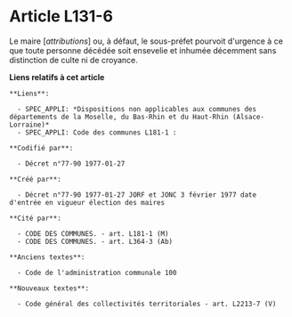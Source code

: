 # Article L131-6

Le maire [*attributions*] ou, à défaut, le sous-préfet pourvoit d'urgence à ce que toute personne décédée soit ensevelie et
inhumée décemment sans distinction de culte ni de croyance.

**Liens relatifs à cet article**

	**Liens**:

	  - SPEC_APPLI: *Dispositions non applicables aux communes des départements de la Moselle, du Bas-Rhin et du Haut-Rhin (Alsace-Lorraine)*
	  - SPEC_APPLI: Code des communes L181-1 :

	**Codifié par**:

	  - Décret n°77-90 1977-01-27

	**Créé par**:

	  - Décret n°77-90 1977-01-27 JORF et JONC 3 février 1977 date d'entrée en vigueur élection des maires

	**Cité par**:

	  - CODE DES COMMUNES. - art. L181-1 (M)
	  - CODE DES COMMUNES. - art. L364-3 (Ab)

	**Anciens textes**:

	  - Code de l'administration communale 100

	**Nouveaux textes**:

	  - Code général des collectivités territoriales - art. L2213-7 (V)
